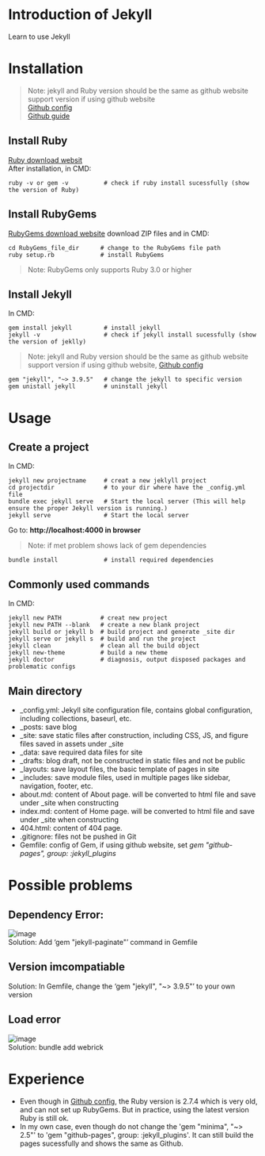 # Introduction of Jekyll
Learn to use Jekyll

# Installation

> Note: jekyll and Ruby version should be the same as github website support version if using github website \
> [Github config](https://pages.github.com/versions/) \
> [Github guide](https://docs.github.com/en/pages/setting-up-a-github-pages-site-with-jekyll#installing-jekyll)

## Install Ruby
[Ruby download websit](https://rubyinstaller.org/downloads/) \
After installation, in CMD:
```
ruby -v or gem -v          # check if ruby install sucessfully (show the version of Ruby)
```

## Install RubyGems
[RubyGems download website](https://rubygems.org/pages/download)
download ZIP files and in CMD:
```
cd RubyGems_file_dir      # change to the RubyGems file path
ruby setup.rb             # install RubyGems
```
> Note: RubyGems only supports Ruby 3.0 or higher

## Install Jekyll
In CMD:
```
gem install jekyll         # install jekyll
jekyll -v                  # check if jekyll install sucessfully (show the version of jeklly)
```
> Note: jekyll and Ruby version should be the same as github website support version if using github website, [Github config](https://pages.github.com/versions/)
```
gem "jekyll", "~> 3.9.5"   # change the jekyll to specific version
gem unistall jekyll        # uninstall jekyll
```

# Usage

## Create a project 
In CMD:
```
jekyll new projectname     # creat a new jeklyll project
cd projectdir              # to your dir where have the _config.yml file
bundle exec jekyll serve   # Start the local server (This will help ensure the proper Jekyll version is running.) 
jekyll serve               # Start the local server 
```
Go to: **http://localhost:4000 in browser**
> Note: if met problem shows lack of gem dependencies
```
bundle install             # install required dependencies
```

## Commonly used commands
In CMD:
```
jekyll new PATH           # creat new project
jekyll new PATH --blank   # create a new blank project
jekyll build or jekyll b  # build project and generate _site dir
jekyll serve or jekyll s  # build and run the project
jekyll clean              # clean all the build object
jekyll new-theme          # build a new theme
jekyll doctor             # diagnosis, output disposed packages and problematic configs
```

## Main directory
- _config.yml: Jekyll site configuration file, contains global configuration, including collections, baseurl, etc.
- _posts:      save blog
- _site:       save static files after construction, including CSS, JS, and figure files saved in assets under _site
- _data:       save required data files for site
- _drafts:     blog draft, not be constructed in static files and not be public
- _layouts:    save layout files, the basic template of pages in site
- _includes:   save module files, used in multiple pages like sidebar, navigation, footer, etc.
- about.md:    content of About page. will be converted to html file and save under _site when constructing
- index.md:    content of Home page. will be converted to html file and save under _site when constructing
- 404.html:    content of 404 page.
- .gitignore:  files not be pushed in Git
- Gemfile: config of Gem, if using github website, set *gem "github-pages", group: :jekyll_plugins*

# Possible problems

## Dependency Error:

![image](https://github.com/QiYuan-Zhang/Introduction-of-Jekyll/assets/53491122/592b44e9-61d9-4346-b4a9-d118e36e991f) \
Solution: Add ‘gem "jekyll-paginate"’ command in Gemfile

## Version imcompatiable
Solution: In Gemfile, change the ‘gem "jekyll", "~> 3.9.5"’ to your own version

## Load error
![image](https://github.com/QiYuan-Zhang/Introduction-of-Jekyll/assets/53491122/9571cb1f-48e0-477b-8f8f-5f29e953a415)\
Solution: bundle add webrick

# Experience

- Even though in [Github config](https://pages.github.com/versions/), the Ruby version is 2.7.4 which is very old, and can not set up RubyGems. But in practice, using the latest version Ruby is still ok. 
- In my own case, even though do not change the 'gem "minima", "~> 2.5"' to 'gem "github-pages", group: :jekyll_plugins'. It can still build the pages sucessfully and shows the same as Github.
